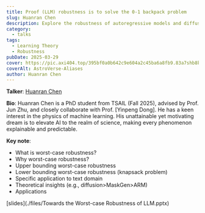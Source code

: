 ```yaml
---
title: Proof (LLM) robustness is to solve the 0-1 backpack problem
slug: Huanran Chen
description: Explore the robustness of autoregressive models and diffusion models, and think about the analysis of the upper and lower boundaries of robustness and its applications.
category:
  - talks
tags:
  - Learning Theory
  - Robustness
pubDate: 2025-03-29
cover: https://pic.axi404.top/395bf0a0b642c9e604a2c45ba6a8fb9.83a7shb8ku.webp
coverAlt: AstroVerse-Aliases
author: Huanran Chen
---
```

<!-- ![](./images/3-29-huanran.png) -->

**Talker**: [Huanran Chen](https://huanranchen.github.io/)

**Bio**: Huanran Chen is a PhD student from TSAIL (Fall 2025), advised by Prof. Jun Zhu, and closely collaborate with Prof. [Yinpeng Dong]. He has a keen interest in the physics of machine learning. His unattainable yet motivating dream is to elevate AI to the realm of science, making every phenomenon explainable and predictable.

**Key note**: 
- What is worst-case robustness?
- Why worst-case robustness?
- Upper bounding worst-case robustness
- Lower bounding worst-case robustness (knapsack problem)
- Specific application to text domain
- Theoretical insights (e.g., diffusion>MaskGen>ARM)
- Applications

[slides](./files/Towards the Worst-case Robustness of LLM.pptx)